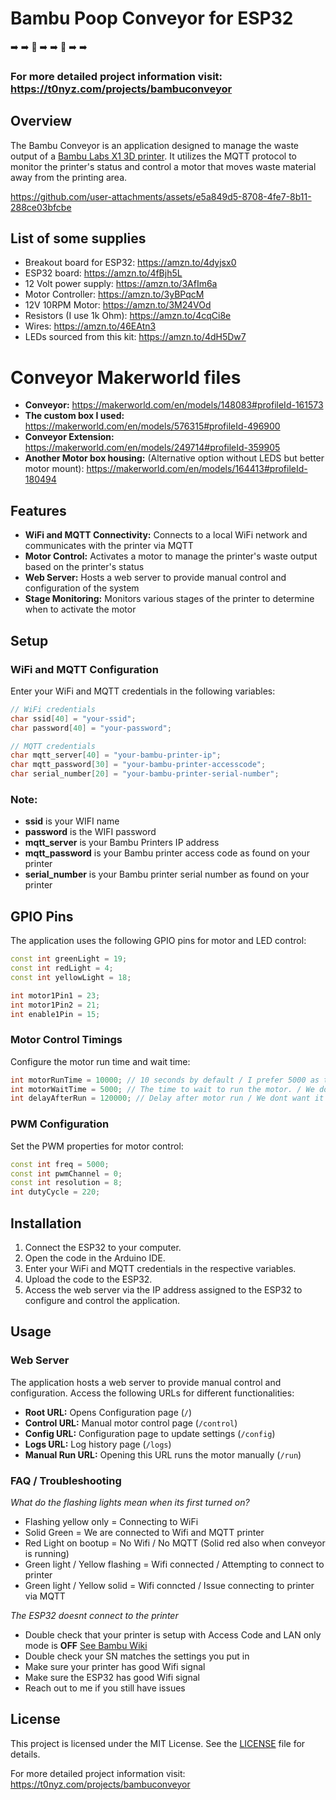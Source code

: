 # Bambu Poop Conveyor for ESP32 
:arrow_right:	:arrow_right:	:poop: :arrow_right: :arrow_right: :poop: :arrow_right: :arrow_right:

### For more detailed project information visit: https://t0nyz.com/projects/bambuconveyor

## Overview 

The Bambu Conveyor is an application designed to manage the waste output of a [Bambu Labs X1 3D printer](https://bambulab.com/en/x1). It utilizes the MQTT protocol to monitor the printer's status and control a motor that moves waste material away from the printing area. 

https://github.com/user-attachments/assets/e5a849d5-8708-4fe7-8b11-288ce03bfcbe


## List of some supplies
- Breakout board for ESP32: https://amzn.to/4dyjsx0
- ESP32 board: https://amzn.to/4fBjh5L
- 12 Volt power supply: https://amzn.to/3AfIm6a
- Motor Controller: https://amzn.to/3yBPqcM
- 12V 10RPM Motor: https://amzn.to/3M24VOd
- Resistors (I use 1k Ohm): https://amzn.to/4cqCi8e
- Wires: https://amzn.to/46EAtn3
- LEDs sourced from this kit: https://amzn.to/4dH5Dw7
  

# Conveyor Makerworld files

- **Conveyor:** https://makerworld.com/en/models/148083#profileId-161573
- **The custom box I used:** https://makerworld.com/en/models/576315#profileId-496900
- **Conveyor Extension:** https://makerworld.com/en/models/249714#profileId-359905
- **Another Motor box housing:** (Alternative option without LEDS but better motor mount): https://makerworld.com/en/models/164413#profileId-180494



## Features

- **WiFi and MQTT Connectivity:** Connects to a local WiFi network and communicates with the printer via MQTT
- **Motor Control:** Activates a motor to manage the printer's waste output based on the printer's status
- **Web Server:** Hosts a web server to provide manual control and configuration of the system
- **Stage Monitoring:** Monitors various stages of the printer to determine when to activate the motor

## Setup

### WiFi and MQTT Configuration

Enter your WiFi and MQTT credentials in the following variables:

```cpp
// WiFi credentials
char ssid[40] = "your-ssid";
char password[40] = "your-password";

// MQTT credentials
char mqtt_server[40] = "your-bambu-printer-ip";
char mqtt_password[30] = "your-bambu-printer-accesscode";
char serial_number[20] = "your-bambu-printer-serial-number";

```
### Note:
- **ssid** is your WIFI name
- **password** is the WIFI password
- **mqtt_server** is your Bambu Printers IP address
- **mqtt_password** is your Bambu printer access code as found on your printer
- **serial_number** is your Bambu printer serial number as found on your printer

## GPIO Pins

The application uses the following GPIO pins for motor and LED control:

```cpp
const int greenLight = 19;
const int redLight = 4;
const int yellowLight = 18;

int motor1Pin1 = 23;
int motor1Pin2 = 21;
int enable1Pin = 15;

```

### Motor Control Timings

Configure the motor run time and wait time:

```cpp
int motorRunTime = 10000; // 10 seconds by default / I prefer 5000 as the poop doesnt come out fast enough for you to need anymore than that, but 10 seconds is just more exciting
int motorWaitTime = 5000; // The time to wait to run the motor. / We dont want the conveyor to run right when the status is detected, 5 seconds is just right in my case
int delayAfterRun = 120000; // Delay after motor run / We dont want it to run again anytime soon

```

### PWM Configuration

Set the PWM properties for motor control:

```cpp
const int freq = 5000;
const int pwmChannel = 0;
const int resolution = 8;
int dutyCycle = 220;

```


## Installation

1. Connect the ESP32 to your computer.
2. Open the code in the Arduino IDE.
3. Enter your WiFi and MQTT credentials in the respective variables.
4. Upload the code to the ESP32.
5. Access the web server via the IP address assigned to the ESP32 to configure and control the application.


## Usage

### Web Server

The application hosts a web server to provide manual control and configuration. Access the following URLs for different functionalities:

- **Root URL:** Opens Configuration page (`/`)
- **Control URL:** Manual motor control page (`/control`)
- **Config URL:** Configuration page to update settings (`/config`) 
- **Logs URL:** Log history page (`/logs`)
- **Manual Run URL:** Opening this URL runs the motor manually (`/run`)

### FAQ / Troubleshooting

*What do the flashing lights mean when its first turned on?*
- Flashing yellow only = Connecting to WiFi
- Solid Green = We are connected to Wifi and MQTT printer
- Red Light on bootup = No Wifi / No MQTT (Solid red also when conveyor is running)
- Green light / Yellow flashing = Wifi connected / Attempting to connect to printer
- Green light / Yellow solid = Wifi conncted / Issue connecting to printer via MQTT

*The ESP32 doesnt connect to the printer*
- Double check that your printer is setup with Access Code and LAN only mode is **OFF** [See Bambu Wiki](https://wiki.bambulab.com/en/knowledge-sharing/enable-lan-mode)
- Double check your SN matches the settings you put in
- Make sure your printer has good Wifi signal
- Make sure the ESP32 has good Wifi signal
- Reach out to me if you still have issues


## License

This project is licensed under the MIT License. See the [LICENSE](LICENSE) file for details.

For more detailed project information visit: https://t0nyz.com/projects/bambuconveyor
